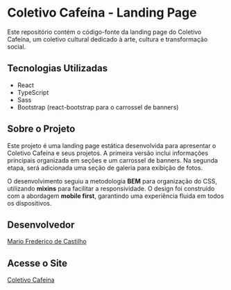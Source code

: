 # Coletivo Cafeína - Landing Page

Este repositório contém o código-fonte da landing page do Coletivo Cafeína, um coletivo cultural dedicado à arte, cultura e transformação social.

## Tecnologias Utilizadas
- React
- TypeScript
- Sass
- Bootstrap (react-bootstrap para o carrossel de banners)

## Sobre o Projeto
Este projeto é uma landing page estática desenvolvida para apresentar o Coletivo Cafeína e seus projetos. A primeira versão inclui informações principais organizada em seções e um carrossel de banners. Na segunda etapa, será adicionada uma seção de galeria para exibição de fotos.

O desenvolvimento seguiu a metodologia **BEM** para organização do CSS, utilizando **mixins** para facilitar a responsividade. O design foi construído com a abordagem **mobile first**, garantindo uma experiência fluida em todos os dispositivos.

## Desenvolvedor
[Mario Frederico de Castilho](https://github.com/mfcastilho/)


## Acesse o Site
[Coletivo Cafeína](https://coletivocafeina.netlify.app/)
